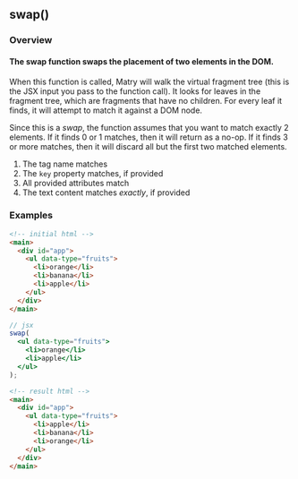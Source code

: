 ## swap()

### Overview

#### The swap function swaps the placement of two elements in the DOM.

When this function is called,
Matry will walk the virtual fragment tree (this is the JSX input you pass to the function call).
It looks for leaves in the fragment tree,
which are fragments that have no children.
For every leaf it finds, it will attempt to match it against a DOM node.

Since this is a _swap_,
the function assumes that you want to match exactly 2 elements.
If it finds 0 or 1 matches, then it will return as a no-op.
If it finds 3 or more matches, then it will discard all but the first two matched elements.

1. The tag name matches
2. The `key` property matches, if provided
3. All provided attributes match
4. The text content matches _exactly_, if provided

### Examples

```html
<!-- initial html -->
<main>
  <div id="app">
    <ul data-type="fruits">
      <li>orange</li>
      <li>banana</li>
      <li>apple</li>
    </ul>
  </div>
</main>
```

```jsx
// jsx
swap(
  <ul data-type="fruits">
    <li>orange</li>
    <li>apple</li>
  </ul>
);
```

```html
<!-- result html -->
<main>
  <div id="app">
    <ul data-type="fruits">
      <li>apple</li>
      <li>banana</li>
      <li>orange</li>
    </ul>
  </div>
</main>
```

